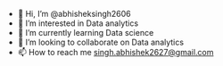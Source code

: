 - 👋 Hi, I’m @abhisheksingh2606
- 👀 I’m interested in Data analytics
- 🌱 I’m currently learning Data science
- 💞️ I’m looking to collaborate on Data analytics
- 📫 How to reach me singh.abhishek2627@gmail.com

<!---
abhisheksingh2606/abhisheksingh2606 is a ✨ special ✨ repository because its `README.md` (this file) appears on your GitHub profile.
You can click the Preview link to take a look at your changes.
--->
